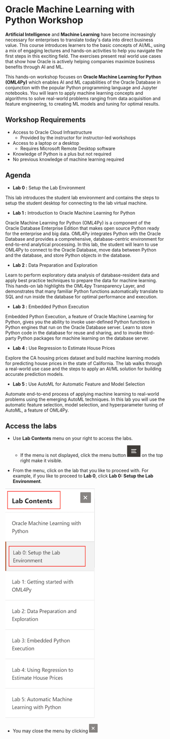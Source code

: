 # Oracle Machine Learning with Python Workshop

**Artificial Intelligence** and **Machine Learning** have become increasingly necessary for enterprises to translate today's data into direct business value. This course introduces learners to the basic concepts of AI/ML, using a mix of engaging lectures and hands-on activities to help you navigate the first steps in this exciting field. The exercises present real world use cases that show how Oracle is actively helping companies maximize business benefits through AI and ML.

This hands-on workshop focuses on **Oracle Machine Learning for Python (OML4Py)** which enables AI and ML capabilities of the Oracle Database in conjunction with the popular Python programming language and Jupyter notebooks.  You will learn to apply machine learning concepts and algorithms to solve real-world problems ranging from data acquisition and feature engineering, to creating ML models and tuning for optimal results.

## Workshop Requirements

* Access to Oracle Cloud Infrastructure
    * Provided by the instructor for instructor-led workshops
* Access to a laptop or a desktop
    * Requires Microsoft Remote Desktop software
* Knowledge of Python is a plus but not required
* No previous knowledge of machine learning required

## Agenda

- **Lab 0 :** Setup the Lab Environment

This lab introduces the student lab environment and contains the steps to setup the student desktop for connecting to the lab virtual machine.

- **Lab 1 :** Introduction to Oracle Machine Learning for Python

Oracle Machine Learning for Python (OML4Py) is a component of the Oracle Database Enterprise Edition that makes open source Python ready for the enterprise and big data. OML4Py integrates Python with the Oracle Database and provides a comprehensive, database-centric environment for end-to-end analytical processing. In this lab, the student will learn to use OML4Py to connect to the Oracle Database, move data between Python and the database, and store Python objects in the database.

- **Lab 2 :** Data Preparation and Exploration

Learn to perform exploratory data analysis of database-resident data and apply best practice techniques to prepare the data for machine learning. This hands-on lab highlights the OML4py Transparency Layer, and demonstrates that many familiar Python functions automatically translate to SQL and run inside the database for optimal performance and execution.

- **Lab 3 :** Embedded Python Execution

Embedded Python Execution, a feature of Oracle Machine Learning for Python, gives you the ability to invoke user-defined Python functions in Python engines that run on the Oracle Database server. Learn to store Python code in the database for reuse and sharing, and to invoke third-party Python packages for machine learning on the database server.

- **Lab 4 :** Use Regression to Estimate House Prices

Explore the CA housing prices dataset and build machine learning models for predicting house prices in the state of California. The lab walks through a real-world use case and the steps to apply an AI/ML solution for building accurate prediction models.

- **Lab 5 :** Use AutoML for Automatic Feature and Model Selection

Automate end-to-end process of applying machine learning to real-world problems using the emerging AutoML techniques. In this lab you will use the automatic feature selection, model selection, and hyperparameter tuning of AutoML, a feature of OML4Py.

## Access the labs

- Use **Lab Contents** menu on your right to access the labs.
    - If the menu is not displayed, click the menu button ![](./images/menu-button.png) on the top right  make it visible.

- From the menu, click on the lab that you like to proceed with. For example, if you like to proceed to **Lab 0**, click **Lab 0: Setup the Lab Environment**.

![](./images/menu.png "")

- You may close the menu by clicking ![](./images/menu-close.png "")
